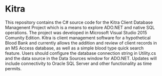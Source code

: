 # Kitra
This repository contains the C# source code for the Kitra Client Database Managenent Project which is a means to explore ADO.NET and native SQL operations. The project was developed in Microsoft Visual Studio 2015 Comunity Edition.
Kitra is client management software for a hypothetical Blood Bank and currently allows the addition and review of client records in an MS Access database, as well as a simple blood type quick search feature. Users should configure the database connection string in Utility.cs and the data source in the Data Sources window for ADO.NET. Updates will include connectivity to Oracle SQL Server and other functionality as time permits.

